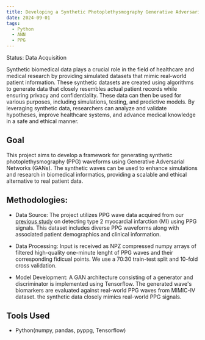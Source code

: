```yaml
---
title: Developing a Synthetic Photoplethysmography Generative Adversarial Network Wave Generation Model using MIMIC-IV Waveform Dataset
date: 2024-09-01
tags:
  - Python
  - ANN
  - PPG
---
```


Status: Data Acquisition

<!--more-->

Synthetic biomedical data plays a crucial role in the field of healthcare and medical research by providing simulated datasets that mimic real-world patient information. These synthetic datasets are created using algorithms to generate data that closely resembles actual patient records while ensuring privacy and confidentiality. These data can then be used for various purposes, including simulations, testing, and predictive models. By leveraging synthetic data, researchers can analyze and validate hypotheses, improve healthcare systems, and advance medical knowledge in a safe and ethical manner.

## Goal
This project aims to develop a framework for generating synthetic photoplethysmography (PPG) waveforms using Generative Adversarial Networks (GANs). The synthetic waves can be used to enhance simulations and research in biomedical informatics, providing a scalable and ethical alternative to real patient data.

## Methodologies:
- Data Source: The project utilizes PPG wave data acquired from our [previous study](https://drdianaty.com/project/ppg_mi/) on detecting type 2 myocardial infarction (MI) using PPG signals. This dataset includes diverse PPG waveforms along with associated patient demographics and clinical information.

- Data Processing: Input is received as NPZ compressed numpy arrays of filtered high-quality one-minute lenght of PPG waves and their corresponding fidicual points. We use a 70:30 train-test split and 10-fold cross validation.

- Model Development: A GAN architecture consisting of a generator and discriminator is implemented using Tensorflow. The generated wave's biomarkers are evaluated against real-world PPG waves from MIMIC-IV dataset.
the synthetic data closely mimics real-world PPG signals.

## Tools Used
* Python(numpy, pandas, pyppg, Tensorflow)
